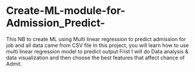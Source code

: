 # Create-ML-module-for-Admission_Predict-
This NB to create ML  using Multi linear regression to predict admission for job and all data came from CSV file 
In this project, you will learn how to use multi linear regression model to predict output
Frist I  will do Data analysis & data visualization and then choose the best features that affect chance of Admit.
